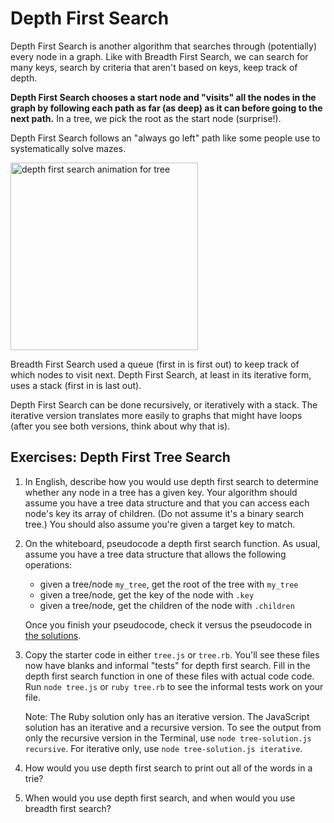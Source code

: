 # Depth First Search

Depth First Search is another algorithm that searches through (potentially) every node in a graph. Like with Breadth First Search, we can search for many keys, search by criteria that aren't based on keys, keep track of depth. 

**Depth First Search chooses a start node and "visits" all the nodes in the graph by following each path as far (as deep) as it can before going to the next path.**  In a tree, we pick the root as the start node (surprise!).

Depth First Search follows an "always go left" path like some people use to systematically solve mazes. 

<img src="https://upload.wikimedia.org/wikipedia/commons/7/7f/Depth-First-Search.gif" alt="depth first search animation for tree" width="300px">

Breadth First Search used a queue (first in is first out) to keep track of which nodes to visit next.  Depth First Search, at least in its iterative form, uses a stack (first in is last out).

Depth First Search can be done recursively, or iteratively with a stack. The iterative version translates more easily to graphs that might have loops (after you see both versions, think about why that is).


## Exercises: Depth First Tree Search

1. In English, describe how you would use depth first search to determine whether any node in a tree has a given key. Your algorithm should assume you have a tree data structure and that you can access each node's key its array of children. (Do not assume it's a binary search tree.) You should also assume you're given a target key to match.


1. On the whiteboard, pseudocode a depth first search function. As usual, assume you have a tree data structure that allows the following operations:
	
	* given a tree/node `my_tree`, get the root of the tree with `my_tree`
	* given a tree/node, get the key of the node with `.key`
	* given a tree/node, get the children of the node with `.children`

	Once you finish your pseudocode, check it versus the pseudocode in [the solutions](solutions.md).


1. Copy the starter code in either `tree.js` or `tree.rb`.  You'll see these files now have blanks and informal "tests" for depth first search.  Fill in the depth first search function in one of these files with actual code code. Run `node tree.js` or `ruby tree.rb` to see the informal tests work on your file.

	Note: The Ruby solution only has an iterative version.  The JavaScript solution has an iterative and a recursive version. To see the output from only the recursive version in the Terminal, use `node tree-solution.js recursive`. For iterative only, use `node tree-solution.js iterative`. 
	
1. How would you use depth first search to print out all of the words in a trie?

1. When would you use depth first search, and when would you use breadth first search?
